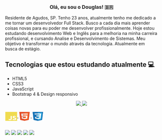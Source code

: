 <h3 align="center">  <br>

Olá, eu sou o Douglas! 🇧🇷
<br>

</h3>

Residente de Agudos, SP. Tenho 23 anos, atualmente tenho me dedicado a me tornar um desenvolvedor Full Stack. Busco a cada dia mais aprender coisas novas para eu poder me desenvolver profissionalmente. Hoje estou estudando desenvolvimento Web e Inglês para a melhoria na minha carreira profissional, e cursando Analise e Desenvolvimento de Sistemas. Meu objetivo é transformar o mundo através da tecnologia. Atualmente em busca de estágio.

## Tecnologias que estou estudando atualmente 💻

  - HTML5
  - CSS3
  - JavaScript
  - Bootstrap 4 & Design responsivo 
  
  
  
<div align="center">
  <a href="https://github.com/dwmartins">
  <img height="150px" src="https://github-readme-stats.vercel.app/api?username=dwmartins&show_icons=true&theme=dark&include_all_commits=true&count_private=true"/>
  <img height="150px" src="https://github-readme-stats.vercel.app/api/top-langs/?username=dwmartins&layout=compact&langs_count=7&theme=dark"/>
</div>

<div style="display: inline_block"><br>
  <img align="center" alt="Rafa-Js" height="30" width="40" src="https://raw.githubusercontent.com/devicons/devicon/master/icons/javascript/javascript-plain.svg">
  <img align="center" alt="Rafa-HTML" height="30" width="40" src="https://raw.githubusercontent.com/devicons/devicon/master/icons/html5/html5-original.svg">
  <img align="center" alt="Rafa-CSS" height="30" width="40" src="https://raw.githubusercontent.com/devicons/devicon/master/icons/css3/css3-original.svg">
</div>
  
##
 
<div> 
  
  <a href="https://instagram.com/douglaswmartins/" target="_blank"><img src="https://img.shields.io/badge/-Instagram-%23E4405F?style=for-the-badge&logo=instagram&logoColor=white" target="_blank"></a>
  <a href = "douglas5422@outlook.com"><img src="https://img.shields.io/badge/Microsoft_Outlook-0078D4?style=for-the-badge&logo=microsoft-outlook&logoColor=white" target="_blank"></a>
  <a href="https://www.linkedin.com/in/douglas-martins-a36a45185/" target="_blank"><img src="https://img.shields.io/badge/-LinkedIn-%230077B5?style=for-the-badge&logo=linkedin&logoColor=white" target="_blank"></a> 
  <a href="https://api.whatsapp.com/send/?phone=5514991882505&text&app_absent=0" target="_blank"><img src="https://img.shields.io/badge/WhatsApp-25D366?style=for-the-badge&logo=whatsapp&logoColor=white" target="_blank"></a> 
   <a href="https://www.facebook.com/douglas.martins.18294053" target="_blank"><img src="https://img.shields.io/badge/Facebook-1877F2?style=for-the-badge&logo=facebook&logoColor=white" target="_blank"></a> 
 
</div>
